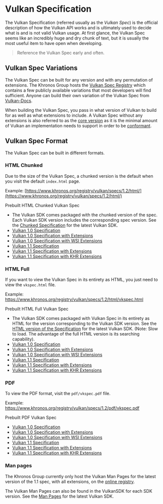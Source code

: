 # Vulkan Specification

The Vulkan Specification (referred usually as the _Vulkan Spec_) is the official description of how the Vulkan API works and is ultimately used to decide what is and is not valid Vulkan usage. At first glance, the Vulkan Spec seems like an incredibly huge and dry chunk of text, but it is usually the most useful item to have open when developing.

> Reference the Vulkan Spec early and often.

## Vulkan Spec Variations

The Vulkan Spec can be built for any version and with any permutation of extensions. The Khronos Group hosts the [Vulkan Spec Registry](https://www.khronos.org/registry/vulkan/specs/) which contains a few publicly available variations that most developers will find sufficient. Anyone can build their own variation of the Vulkan Spec from [Vulkan-Docs](https://github.com/KhronosGroup/Vulkan-Docs/blob/master/BUILD.adoc).

When building the Vulkan Spec, you pass in what version of Vulkan to build for as well as what extensions to include. A Vulkan Spec without any extensions is also referred to as the [core version](https://www.khronos.org/registry/vulkan/specs/1.2/html/vkspec.html#extendingvulkan-coreversions) as it is the minimal amount of Vulkan an implementation needs to support in order to be [conformant](./vulkan_cts.md).

## Vulkan Spec Format

The Vulkan Spec can be built in different formats.

### HTML Chunked

Due to the size of the Vulkan Spec, a chunked version is the default when you visit the default `index.html` page.

Example: [https://www.khronos.org/registry/vulkan/specs/1.2/html/](https://www.khronos.org/registry/vulkan/specs/1.2/html/)

Prebuilt HTML Chunked Vulkan Spec
- The Vulkan SDK comes packaged with the chunked version of the spec. Each Vulkan SDK version includes the corresponding spec version. See the [Chunked Specification](https://vulkan.lunarg.com/doc/sdk/latest/windows/chunked_spec/index.html) for the latest Vulkan SDK.
- [Vulkan 1.0 Specification](https://www.khronos.org/registry/vulkan/specs/1.0/html/)
- [Vulkan 1.0 Specification with Extensions ](https://www.khronos.org/registry/vulkan/specs/1.0-extensions/html/)
- [Vulkan 1.0 Specification with WSI Extensions](https://www.khronos.org/registry/vulkan/specs/1.0-wsi_extensions/html/)
- [Vulkan 1.1 Specification](https://www.khronos.org/registry/vulkan/specs/1.2/html/)
- [Vulkan 1.1 Specification with Extensions ](https://www.khronos.org/registry/vulkan/specs/1.2-extensions/html/)
- [Vulkan 1.1 Specification with KHR Extensions](https://www.khronos.org/registry/vulkan/specs/1.2-khr-extensions/html/)

### HTML Full

If you want to view the Vulkan Spec in its entirety as HTML, you just need to view the `vkspec.html` file.

Example: https://www.khronos.org/registry/vulkan/specs/1.2/html/vkspec.html

Prebuilt HTML Full Vulkan Spec
- The Vulkan SDK comes packaged with Vulkan Spec in its entirety as HTML for the version corresponding to the Vulkan SDK version. See the [HTML version of the Specification](https://vulkan.lunarg.com/doc/sdk/latest/windows/vkspec.html) for the latest Vulkan SDK. (Note: Slow to load. The advantage of the full HTML version is its searching capability).
- [Vulkan 1.0 Specification](https://www.khronos.org/registry/vulkan/specs/1.0/html/vkspec.html)
- [Vulkan 1.0 Specification with Extensions ](https://www.khronos.org/registry/vulkan/specs/1.0-extensions/html/vkspec.html)
- [Vulkan 1.0 Specification with WSI Extensions](https://www.khronos.org/registry/vulkan/specs/1.0-wsi_extensions/html/vkspec.html)
- [Vulkan 1.1 Specification](https://www.khronos.org/registry/vulkan/specs/1.2/html/vkspec.html)
- [Vulkan 1.1 Specification with Extensions ](https://www.khronos.org/registry/vulkan/specs/1.2-extensions/html/vkspec.html)
- [Vulkan 1.1 Specification with KHR Extensions](https://www.khronos.org/registry/vulkan/specs/1.2-khr-extensions/html/vkspec.html)

### PDF

To view the PDF format, visit the `pdf/vkspec.pdf` file.

Example: https://www.khronos.org/registry/vulkan/specs/1.2/pdf/vkspec.pdf

Prebuilt PDF Vulkan Spec
- [Vulkan 1.0 Specification](https://www.khronos.org/registry/vulkan/specs/1.0/pdf/vkspec.pdf)
- [Vulkan 1.0 Specification with Extensions ](https://www.khronos.org/registry/vulkan/specs/1.0-extensions/pdf/vkspec.pdf)
- [Vulkan 1.0 Specification with WSI Extensions](https://www.khronos.org/registry/vulkan/specs/1.0-wsi_extensions/pdf/vkspec.pdf)
- [Vulkan 1.1 Specification](https://www.khronos.org/registry/vulkan/specs/1.2/pdf/vkspec.pdf)
- [Vulkan 1.1 Specification with Extensions ](https://www.khronos.org/registry/vulkan/specs/1.2-extensions/pdf/vkspec.pdf)
- [Vulkan 1.1 Specification with KHR Extensions](https://www.khronos.org/registry/vulkan/specs/1.2-khr-extensions/pdf/vkspec.pdf)

### Man pages

The Khronos Group currently only host the Vulkan Man Pages for the latest version of the 1.1 spec, with all extensions, on the [online registry](https://www.khronos.org/registry/vulkan/specs/1.2-extensions/man/html/).

The Vulkan Man Pages can also be found in the VulkanSDK for each SDK version. See the [Man Pages](https://vulkan.lunarg.com/doc/sdk/latest/windows/apispec.html) for the latest Vulkan SDK.
